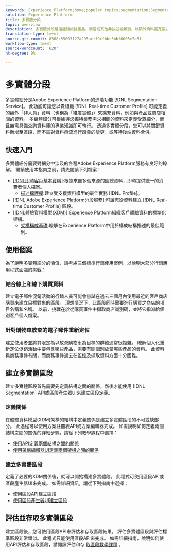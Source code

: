```yaml
---
keywords: Experience Platform;home;popular topics;segmentation;Segmentation;segment service;segments;Segments;multi-entity;multi-entity segmentation;multi-entity segments;
solution: Experience Platform
title: 多實體分段
topic: overview
description: 多實體分段是指能夠根據產品、商店或其他非描述檔類別，以額外資料擴充描述檔資料。 連線後，其他類別的資料就會變成描述檔架構的原生資料。
translation-type: tm+mt
source-git-commit: 8568c55003127a295acff9cfbbc3bbf6005e7a51
workflow-type: tm+mt
source-wordcount: '620'
ht-degree: 0%

---
```



# 多實體分段

多實體細分是Adobe Experience Platform的進階功能 [!DNL Segmentation Service]。 此功能可讓您以貴組織 [!DNL Real-time Customer Profile] 可能定義的額外「非人員」資料（也稱為「維度實體」）來擴充資料，例如與產品或商店相關的資料。 多實體細分可根據與您獨特業務需求相關的資料來定義受眾細分，而且無需具備查詢資料庫的專業知識即可執行。 透過多實體分段，您可以將關鍵資料新增至區段，而不需對資料串流進行昂貴的變更，或等待後端資料合併。

## 快速入門

多實體細分需要對細分中涉及的各種Adobe Experience Platform服務有良好的瞭解。 繼續使用本指南之前，請先閱讀下列檔案：

* [[!DNL即時客戶基本資料]](../profile/home.md):根據來自多個來源的匯總資料，即時提供統一的消費者個人檔案。
   * [描述檔護欄](../profile/guardrails.md):建立受支援資料模型的最佳實務 [!DNL Profile]。
* [[!DNL Adobe Experience Platform分段服務]](./home.md):可讓您從資料建立 [!DNL Real-time Customer Profile] 區段。
* [[!DNL體驗資料模型(XDM)]](../xdm/home.md):Experience Platform組織客戶體驗資料的標準化架構。
   * [架構構成基礎](../xdm/schema/composition.md#union):瞭解在Experience Platform中用於構成結構描述的最佳範例。

## 使用個案

為了說明多實體細分的價值，請考慮三個標準行銷使用案例，以說明大部分行銷應用程式面臨的挑戰：

### 結合線上和線下購買資料

建立電子郵件促銷活動的行銷人員可能會嘗試在過去三個月內使用最近的客戶商店購買來建立目標對象的區段。 理想情況下，此區段同時需要進行購買之商店的項目名稱和名稱。 以前，挑戰在於從購買事件中擷取商店識別碼，並將它指派給個別客戶個人檔案。

### 針對購物車放棄的電子郵件重新定位

建立使用者並將其限定為以放棄購物車為目標的群體通常很複雜。 瞭解個人化重新定位促銷活動中要包含哪些產品，需要有關個別放棄哪些產品的資料。 此資料與商務事件有關，而商務事件過去在監控及擷取資料方面十分困難。

## 建立多實體區段

建立多實體區段首先需要先定義結構之間的關係，然後才能使用 [!DNL Segmentation] API或區段產生器UI來建立區段定義。

### 定義關係

在體驗資料模型(XDM)架構的結構中定義關係是建立多實體區段的不可或缺部分。 此過程可以使用方案註冊表API或方案編輯器完成。 如需說明如何定義兩個結構之間的關係的詳細步驟，請從下列教學課程中選擇：

* [使用API定義兩個結構之間的關係](../xdm/tutorials/relationship-api.md)
* [使用架構編輯器UI定義兩個架構之間的關係](../xdm/tutorials/relationship-ui.md)

### 建立多實體區段

定義了必要的XDM關係後，就可以開始構建多實體段。 此程式可使用區段API或區段產生器UI來完成。 如需詳細資訊，請從下列指南中選擇：

* [使用區段API建立區段](./tutorials/create-a-segment.md)
* [使用區段產生器UI建立區段](./ui/overview.md)

## 評估並存取多實體區段

建立區段後，您可使用區段API來評估和存取區段結果。 評估多實體區段與評估標準區段非常類似。 此程式只能使用區段API來完成。 如需詳細指南，說明如何使用API評估和存取區段，請閱讀評估和存 [取區段教學課程](./tutorials/evaluate-a-segment.md) 。
